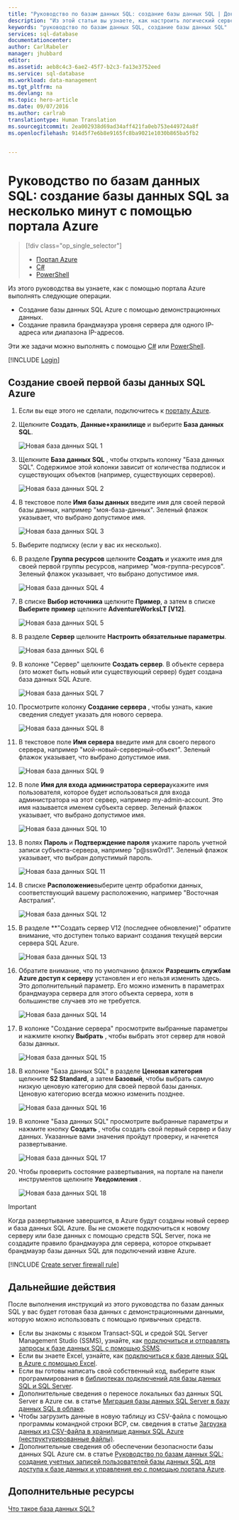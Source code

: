 ```yaml
---
title: "Руководство по базам данных SQL: создание базы данных SQL | Документация Майкрософт"
description: "Из этой статьи вы узнаете, как настроить логический сервер базы данных SQL, правило брандмауэра для сервера, базу данных SQL и демонстрационные данные. Также вы научитесь выполнять подключение с помощью клиентских средств, настраивать пользователей и правила брандмауэра для базы данных."
keywords: "руководство по базам данных SQL, создание базы данных SQL"
services: sql-database
documentationcenter: 
author: CarlRabeler
manager: jhubbard
editor: 
ms.assetid: aeb8c4c3-6ae2-45f7-b2c3-fa13e3752eed
ms.service: sql-database
ms.workload: data-management
ms.tgt_pltfrm: na
ms.devlang: na
ms.topic: hero-article
ms.date: 09/07/2016
ms.author: carlrab
translationtype: Human Translation
ms.sourcegitcommit: 2ea002938d69ad34aff421fa0eb753e449724a8f
ms.openlocfilehash: 914d5f7e6b8e9165fc8ba9021e1030b865ba5fb2


---
```

# <a name="sql-database-tutorial-create-a-sql-database-in-minutes-by-using-the-azure-portal"></a>Руководство по базам данных SQL: создание базы данных SQL за несколько минут с помощью портала Azure
> [!div class="op_single_selector"]
> * [Портал Azure](sql-database-get-started.md)
> * [C#](sql-database-get-started-csharp.md)
> * [PowerShell](sql-database-get-started-powershell.md)
> 
> 

Из этого руководства вы узнаете, как с помощью портала Azure выполнять следующие операции.

* Создание базы данных SQL Azure c помощью демонстрационных данных.
* Создание правила брандмауэра уровня сервера для одного IP-адреса или диапазона IP-адресов.

Эти же задачи можно выполнять с помощью [C#](sql-database-get-started-csharp.md) или [PowerShell](sql-database-get-started-powershell.md).

[!INCLUDE [Login](../../includes/azure-getting-started-portal-login.md)]

<a name="create-logical-server-bk"></a>

## <a name="create-your-first-azure-sql-database"></a>Создание своей первой базы данных SQL Azure
1. Если вы еще этого не сделали, подключитесь к [порталу Azure](http://portal.azure.com).
2. Щелкните **Создать**, **Данные+хранилище** и выберите **База данных SQL**.
   
    ![Новая база данных SQL 1](./media/sql-database-get-started/sql-database-new-database-1.png)
3. Щелкните **База данных SQL** , чтобы открыть колонку "База данных SQL". Содержимое этой колонки зависит от количества подписок и существующих объектов (например, существующих серверов).
   
    ![Новая база данных SQL 2](./media/sql-database-get-started/sql-database-new-database-2.png)
4. В текстовое поле **Имя базы данных** введите имя для своей первой базы данных, например "моя-база-данных". Зеленый флажок указывает, что выбрано допустимое имя.
   
    ![Новая база данных SQL 3](./media/sql-database-get-started/sql-database-new-database-3.png)
5. Выберите подписку (если у вас их несколько).
6. В разделе **Группа ресурсов** щелкните **Создать** и укажите имя для своей первой группы ресурсов, например "моя-группа-ресурсов". Зеленый флажок указывает, что выбрано допустимое имя.
   
    ![Новая база данных SQL 4](./media/sql-database-get-started/sql-database-new-database-4.png)
7. В списке **Выбор источника** щелкните **Пример**, а затем в списке **Выберите пример** щелкните **AdventureWorksLT [V12]**.
   
    ![Новая база данных SQL 5](./media/sql-database-get-started/sql-database-new-database-5.png)
8. В разделе **Сервер** щелкните **Настроить обязательные параметры**.
   
    ![Новая база данных SQL 6](./media/sql-database-get-started/sql-database-new-database-6.png)
9. В колонке "Сервер" щелкните **Создать сервер**. В объекте сервера (это может быть новый или существующий сервер) будет создана база данных SQL Azure.
   
    ![Новая база данных SQL 7](./media/sql-database-get-started/sql-database-new-database-7.png)
10. Просмотрите колонку **Создание сервера** , чтобы узнать, какие сведения следует указать для нового сервера.
    
    ![Новая база данных SQL 8](./media/sql-database-get-started/sql-database-new-database-8.png)
11. В текстовое поле **Имя сервера** введите имя для своего первого сервера, например "мой-новый-серверный-объект". Зеленый флажок указывает, что выбрано допустимое имя.
    
    ![Новая база данных SQL 9](./media/sql-database-get-started/sql-database-new-database-9.png)
12. В поле **Имя для входа администратора сервера**укажите имя пользователя, которое будет использоваться для входа администратора на этот сервер, например my-admin-account. Это имя называется именем субъекта сервер. Зеленый флажок указывает, что выбрано допустимое имя.
    
    ![Новая база данных SQL 10](./media/sql-database-get-started/sql-database-new-database-10.png)
13. В полях **Пароль** и **Подтверждение пароля** укажите пароль учетной записи субъекта-сервера, например "p@ssw0rd1". Зеленый флажок указывает, что выбран допустимый пароль.
    
    ![Новая база данных SQL 11](./media/sql-database-get-started/sql-database-new-database-11.png)
14. В списке **Расположение**выберите центр обработки данных, соответствующий вашему расположению, например "Восточная Австралия".
    
    ![Новая база данных SQL 12](./media/sql-database-get-started/sql-database-new-database-12.png)
15. В разделе **"Создать сервер V12 (последнее обновление)" обратите внимание, что доступен только вариант создания текущей версии сервера SQL Azure.
    
    ![Новая база данных SQL 13](./media/sql-database-get-started/sql-database-new-database-13.png)
16. Обратите внимание, что по умолчанию флажок **Разрешить службам Azure доступ к серверу** установлен и его нельзя изменить здесь. Это дополнительный параметр. Его можно изменить в параметрах брандмауэра сервера для этого объекта сервера, хотя в большинстве случаев это не требуется.
    
    ![Новая база данных SQL 14](./media/sql-database-get-started/sql-database-new-database-14.png)
17. В колонке "Создание сервера" просмотрите выбранные параметры и нажмите кнопку **Выбрать** , чтобы выбрать этот сервер для новой базы данных.
    
    ![Новая база данных SQL 15](./media/sql-database-get-started/sql-database-new-database-15.png)
18. В колонке "База данных SQL" в разделе **Ценовая категория** щелкните **S2 Standard**, а затем **Базовый**, чтобы выбрать самую низкую ценовую категорию для своей первой базы данных. Ценовую категорию всегда можно изменить позднее.
    
    ![Новая база данных SQL 16](./media/sql-database-get-started/sql-database-new-database-16.png)
19. В колонке "База данных SQL" просмотрите выбранные параметры и нажмите кнопку **Создать** , чтобы создать свой первый сервер и базу данных. Указанные вами значения пройдут проверку, и начнется развертывание.
    
    ![Новая база данных SQL 17](./media/sql-database-get-started/sql-database-new-database-17.png)
20. Чтобы проверить состояние развертывания, на портале на панели инструментов щелкните **Уведомления** .
    
    ![Новая база данных SQL 18](./media/sql-database-get-started/sql-database-new-database-18.png)

> [!IMPORTANT]
> Когда развертывание завершится, в Azure будут созданы новый сервер и база данных SQL Azure. Вы не сможете подключиться к новому серверу или базе данных с помощью средств SQL Server, пока не создадите правило брандмауэра для сервера, которое открывает брандмауэр базы данных SQL для подключений извне Azure.
> 
> 

[!INCLUDE [Create server firewall rule](../../includes/sql-database-create-new-server-firewall-portal.md)]

## <a name="next-steps"></a>Дальнейшие действия
После выполнения инструкций из этого руководства по базам данных SQL у вас будет готовая база данных с демонстрационными данными, которую можно использовать с помощью привычных средств.

* Если вы знакомы с языком Transact-SQL и средой SQL Server Management Studio (SSMS), узнайте, как [подключиться и отправлять запросы к базе данных SQL с помощью SSMS](sql-database-connect-query-ssms.md).
* Если вы знаете Excel, узнайте, как [подключиться к базе данных SQL в Azure с помощью Excel](sql-database-connect-excel.md).
* Если вы готовы написать свой собственный код, выберите язык программирования в [библиотеках подключений для базы данных SQL и SQL Server](sql-database-libraries.md).
* Дополнительные сведения о переносе локальных баз данных SQL Server в Azure см. в статье [Миграция базы данных SQL Server в базу данных SQL в облаке](sql-database-cloud-migrate.md).
* Чтобы загрузить данные в новую таблицу из CSV-файла с помощью программы командной строки BCP, см. сведения в статье [Загрузка данных из CSV-файла в хранилище данных SQL Azure (неструктурированные файлы)](sql-database-load-from-csv-with-bcp.md).
* Дополнительные сведения об обеспечении безопасности базы данных SQL Azure см. в статье [Руководство по базам данных SQL: создание учетных записей пользователей базы данных SQL для доступа к базе данных и управления ею с помощью портала Azure](sql-database-get-started-security.md).

## <a name="additional-resources"></a>Дополнительные ресурсы
[Что такое база данных SQL?](sql-database-technical-overview.md)




<!--HONumber=Nov16_HO2-->


